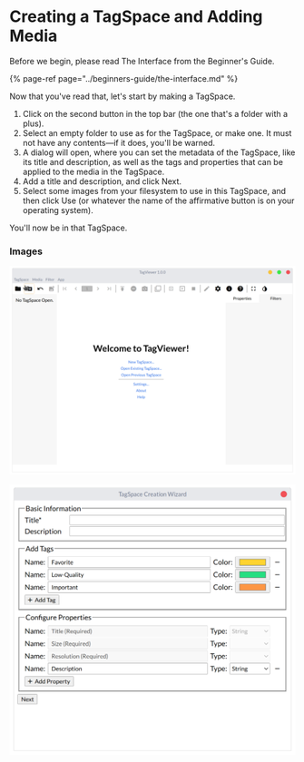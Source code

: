 # Creating a TagSpace and Adding Media

Before we begin, please read The Interface from the Beginner's Guide.

{% page-ref page="../beginners-guide/the-interface.md" %}

Now that you've read that, let's start by making a TagSpace. 

1. Click on the second button in the top bar \(the one that's a folder with a plus\).   
2. Select an empty folder to use as for the TagSpace, or make one. It must not have any contents—if it does, you'll be warned.
3. A dialog will open, where you can set the metadata of the TagSpace, like its title and description, as well as the tags and properties that can be applied to the media in the TagSpace.
4. Add a title and description, and click Next.
5. Select some images from your filesystem to use in this TagSpace, and then click Use \(or whatever the name of the affirmative button is on your operating system\).

You'll now be in that TagSpace.

### Images

![Step 1: Click the 2nd button in the top bar.](../.gitbook/assets/screenshot-from-2020-07-04-13-06-32.png)

![Step 3: The creation wizard which lets you set the metadata of the TagSpace.](../.gitbook/assets/screenshot-from-2020-07-04-13-52-01.png)

